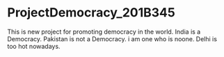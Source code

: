 # ProjectDemocracy_201B345
This is new project for promoting democracy in the world.
India is a Democracy.
Pakistan is not a Democracy.
i am one who is noone.
Delhi is too hot nowadays.